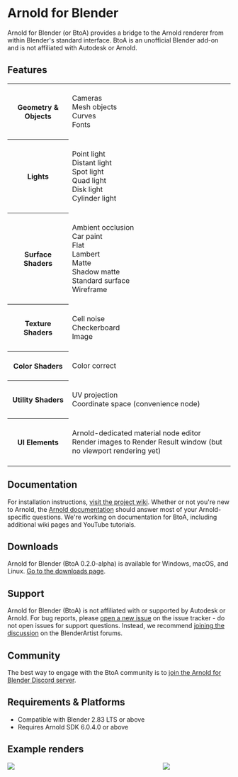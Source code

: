 # Arnold for Blender #

Arnold for Blender (or BtoA) provides a bridge to the Arnold renderer from within Blender's standard interface. BtoA is an unofficial Blender add-on and is not affiliated with Autodesk or Arnold.

## Features ##

<table style="width: 100%; margin-bottom: 25px;">
  <tr>
    <th>Geometry & Objects</th>
    <td>
        <br />
        Cameras<br />
        Mesh objects<br />
        Curves<br />
        Fonts<br />
        <br />
    </td>
  </tr>
  <tr>
    <th>Lights</th>
    <td>
        <br />
        Point light<br />
        Distant light<br />
        Spot light<br />
        Quad light<br />
        Disk light<br />
        Cylinder light<br />
        <br />
    </td>
  </tr>
  <tr>
    <th>Surface Shaders</th>
    <td>
        <br />
        Ambient occlusion<br />
        Car paint<br />
        Flat<br />
        Lambert<br />
        Matte<br />
        Shadow matte<br />
        Standard surface<br />
        Wireframe<br />
        <br />
    </td>
  </tr>
  <tr>
    <th>Texture Shaders</th>
    <td>
        <br />
        Cell noise<br />
        Checkerboard<br />
        Image<br />
        <br />
    </td>
  </tr>
  <tr>
    <th>Color Shaders</th>
    <td>
        <br />
        Color correct<br />
        <br />
    </td>
  </tr>
  <tr>
    <th>Utility Shaders</th>
    <td>
        <br />
        UV projection<br />
        Coordinate space (convenience node)<br />
        <br />
    </td>
  </tr>
  <tr>
    <th>UI Elements</th>
    <td>
        <br />
        Arnold-dedicated material node editor<br />
        Render images to Render Result window (but no viewport rendering yet)<br />
        <br />
    </td>
  </tr>
</table>

## Documentation ##
For installation instructions, [visit the project wiki](https://github.com/lunadigital/btoa/wiki). Whether or not you're new to Arnold, the [Arnold documentation](https://www.arnoldrenderer.com/arnold/documentation/) should answer most of your Arnold-specific questions. We're working on documentation for BtoA, including additional wiki pages and YouTube tutorials.

## Downloads ##
Arnold for Blender (BtoA 0.2.0-alpha) is available for Windows, macOS, and Linux. [Go to the downloads page](https://github.com/lunadigital/btoa/releases).

## Support ##
Arnold for Blender (BtoA) is not affiliated with or supported by Autodesk or Arnold. For bug reports, please [open a new issue](https://github.com/lunadigital/btoa/issues) on the issue tracker - do not open issues for support questions. Instead, we recommend [joining the discussion](https://blenderartists.org/t/arnold-for-blender-0-1-0-alpha-release/1284309) on the BlenderArtist forums.

## Community ##
The best way to engage with the BtoA community is to [join the Arnold for Blender Discord server](https://discord.gg/MqZpKFtsNT).

## Requirements & Platforms ##
* Compatible with Blender 2.83 LTS or above
* Requires Arnold SDK 6.0.4.0 or above

## Example renders ##
<div style="display: flex">
<div style="flex: 1.7761; padding-right: 10px;">
<img src="https://github.com/lunadigital/btoa/raw/dev/examples/Render_002_Web.jpg" />
</div>
<div style="flex: 0.7995">
<img src="https://github.com/lunadigital/btoa/raw/dev/examples/Render_001.png" />
</div>
</div>